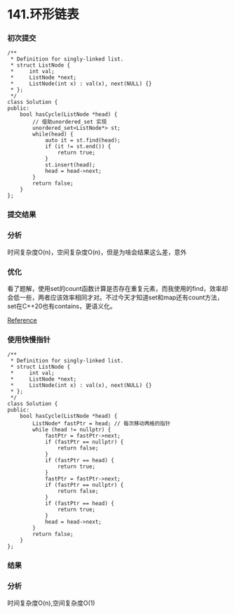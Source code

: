 # 141.环形链表


### 初次提交

```
/**
 * Definition for singly-linked list.
 * struct ListNode {
 *     int val;
 *     ListNode *next;
 *     ListNode(int x) : val(x), next(NULL) {}
 * };
 */
class Solution {
public:
    bool hasCycle(ListNode *head) {
        // 借助unordered_set 实现
        unordered_set<ListNode*> st;
        while(head) {
            auto it = st.find(head);
            if (it != st.end()) {
                return true;
            }
            st.insert(head);
            head = head->next;
        }
        return false;
    }
};
```

### 提交结果

### 分析
时间复杂度O(n)，空间复杂度O(n)，但是为啥会结果这么差，意外

### 优化
看了题解，使用set的count函数计算是否存在重复元素，而我使用的find，效率却会低一些，两者应该效率相同才对。不过今天才知道set和map还有count方法，set在C++20也有contains，更语义化。

[Reference](https://stackoverflow.com/questions/14159682/unordered-map-which-one-is-faster-find-or-count)

### 使用快慢指针
```
/**
 * Definition for singly-linked list.
 * struct ListNode {
 *     int val;
 *     ListNode *next;
 *     ListNode(int x) : val(x), next(NULL) {}
 * };
 */
class Solution {
public:
    bool hasCycle(ListNode *head) {
        ListNode* fastPtr = head; // 每次移动两格的指针
        while (head != nullptr) {
            fastPtr = fastPtr->next;
            if (fastPtr == nullptr) {
                return false;
            }
            if (fastPtr == head) {
                return true;
            }
            fastPtr = fastPtr->next;
            if (fastPtr == nullptr) {
                return false;
            }
            if (fastPtr == head) {
                return true;
            }
            head = head->next;
        }
        return false;
    }
};
```

### 结果


### 分析
时间复杂度O(n),空间复杂度O(1)